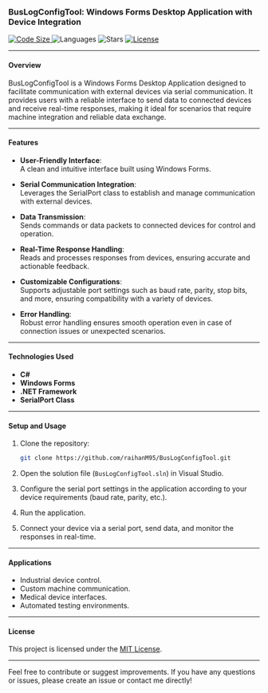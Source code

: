 ### **BusLogConfigTool: Windows Forms Desktop Application with Device Integration**  

<p align="left">
  <a href="https://github.com/raihanM95/BusLogConfigTool">
    <img src="https://img.shields.io/github/languages/code-size/raihanM95/BusLogConfigTool" alt="Code Size">
  </a>
  <a>
    <img src="https://img.shields.io/github/languages/count/raihanM95/BusLogConfigTool" alt="Languages">
  </a>
  <a>
    <img src="https://img.shields.io/github/stars/raihanM95/BusLogConfigTool" alt="Stars">
  </a>
  <a href="https://github.com/raihanM95/BusLogConfigTool/blob/master/LICENSE">
    <img src="https://img.shields.io/badge/License-MIT-yellow.svg" alt="License">
  </a>
</p>

---

#### **Overview**  
BusLogConfigTool is a Windows Forms Desktop Application designed to facilitate communication with external devices via serial communication. It provides users with a reliable interface to send data to connected devices and receive real-time responses, making it ideal for scenarios that require machine integration and reliable data exchange.  

---

#### **Features**  
- **User-Friendly Interface**:  
  A clean and intuitive interface built using Windows Forms.  

- **Serial Communication Integration**:  
  Leverages the SerialPort class to establish and manage communication with external devices.  

- **Data Transmission**:  
  Sends commands or data packets to connected devices for control and operation.  

- **Real-Time Response Handling**:  
  Reads and processes responses from devices, ensuring accurate and actionable feedback.  

- **Customizable Configurations**:  
  Supports adjustable port settings such as baud rate, parity, stop bits, and more, ensuring compatibility with a variety of devices.  

- **Error Handling**:  
  Robust error handling ensures smooth operation even in case of connection issues or unexpected scenarios.  

---

#### **Technologies Used**  
- **C#**  
- **Windows Forms**  
- **.NET Framework**  
- **SerialPort Class**  

---

#### **Setup and Usage**  
1. Clone the repository:  
   ```bash  
   git clone https://github.com/raihanM95/BusLogConfigTool.git  
   ```  

2. Open the solution file (`BusLogConfigTool.sln`) in Visual Studio.  

3. Configure the serial port settings in the application according to your device requirements (baud rate, parity, etc.).  

4. Run the application.  

5. Connect your device via a serial port, send data, and monitor the responses in real-time.  

---

#### **Applications**  
- Industrial device control.  
- Custom machine communication.  
- Medical device interfaces.  
- Automated testing environments.  

---

#### **License**  
This project is licensed under the [MIT License](LICENSE).  

---

Feel free to contribute or suggest improvements. If you have any questions or issues, please create an issue or contact me directly!
